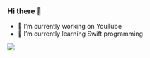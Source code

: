 ### Hi there 👋

- 🔭 I’m currently working on YouTube
- 🌱 I’m currently learning Swift programming

<img src="https://github-readme-stats.vercel.app/api?username=basketbwall&&show_icons=true&title_color=ffffff&icon_color=bb2acf&text_color=daf7dc&bg_color=151515">
